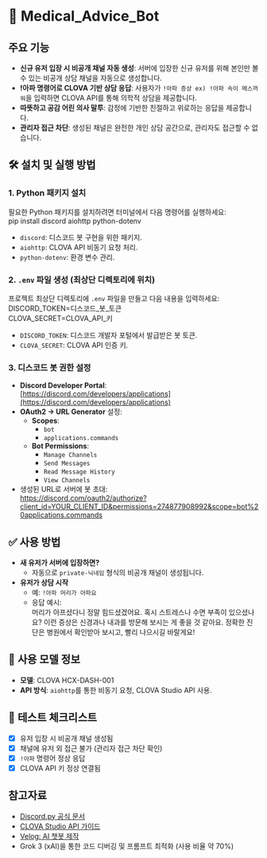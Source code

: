 # 💊 Medical_Advice_Bot

## 주요 기능
- **신규 유저 입장 시 비공개 채널 자동 생성**: 서버에 입장한 신규 유저를 위해 본인만 볼 수 있는 비공개 상담 채널을 자동으로 생성합니다.
- **!아파 명령어로 CLOVA 기반 상담 응답**: 사용자가 `!아파 증상 ex) !아파 속이 메스꺼워`을 입력하면 CLOVA API를 통해 의학적 상담을 제공합니다.
- **따뜻하고 공감 어린 의사 말투**: 감정에 기반한 친절하고 위로하는 응답을 제공합니다.
- **관리자 접근 차단**: 생성된 채널은 완전한 개인 상담 공간으로, 관리자도 접근할 수 없습니다.

## 🛠 설치 및 실행 방법

### 1. Python 패키지 설치
필요한 Python 패키지를 설치하려면 터미널에서 다음 명령어를 실행하세요:  
pip install discord aiohttp python-dotenv  
- `discord`: 디스코드 봇 구현을 위한 패키지.  
- `aiohttp`: CLOVA API 비동기 요청 처리.  
- `python-dotenv`: 환경 변수 관리.

### 2. `.env` 파일 생성 (최상단 디렉토리에 위치)
프로젝트 최상단 디렉토리에 `.env` 파일을 만들고 다음 내용을 입력하세요:  
DISCORD_TOKEN=디스코드_봇_토큰  
CLOVA_SECRET=CLOVA_API_키  
- `DISCORD_TOKEN`: 디스코드 개발자 포털에서 발급받은 봇 토큰.  
- `CLOVA_SECRET`: CLOVA API 인증 키.

### 3. 디스코드 봇 권한 설정
- **Discord Developer Portal**: [https://discord.com/developers/applications](https://discord.com/developers/applications)  
- **OAuth2 → URL Generator** 설정:  
  - **Scopes**:  
    - `bot`  
    - `applications.commands`  
  - **Bot Permissions**:  
    - `Manage Channels`  
    - `Send Messages`  
    - `Read Message History`  
    - `View Channels`  
- 생성된 URL로 서버에 봇 초대:  
https://discord.com/oauth2/authorize?client_id=YOUR_CLIENT_ID&permissions=274877908992&scope=bot%20applications.commands

## ✅ 사용 방법
- **새 유저가 서버에 입장하면?**  
  - 자동으로 `private-닉네임` 형식의 비공개 채널이 생성됩니다.  
- **유저가 상담 시작**  
  - 예: `!아파 머리가 아파요`  
  - 응답 예시:  
    머리가 아프셨다니 정말 힘드셨겠어요. 혹시 스트레스나 수면 부족이 있으셨나요? 이런 증상은 신경과나 내과를 방문해 보시는 게 좋을 것 같아요. 정확한 진단은 병원에서 확인받아 보시고, 빨리 나으시길 바랄게요!

## 🧠 사용 모델 정보
- **모델**: CLOVA HCX-DASH-001  
- **API 방식**: `aiohttp`를 통한 비동기 요청, CLOVA Studio API 사용.

## 🧪 테스트 체크리스트
- [x] 유저 입장 시 비공개 채널 생성됨  
- [x] 채널에 유저 외 접근 불가 (관리자 접근 차단 확인)  
- [x] `!아파` 명령어 정상 응답   
- [x] CLOVA API 키 정상 연결됨  

## 참고자료
- [Discord.py 공식 문서](https://discordpy.readthedocs.io/en/stable/)  
- [CLOVA Studio API 가이드](https://www.ncloud.com/product/aiService/clovaStudio)  
- [Velog: AI 챗봇 제작](https://velog.io/@chuu1019/AI-ChatGpt4-Discord-Bot-%EB%A7%8C%EB%93%A4%EA%B8%B0-feat.-python)  
- Grok 3 (xAI)을 통한 코드 디버깅 및 프롬프트 최적화 (사용 비율 약 70%)
